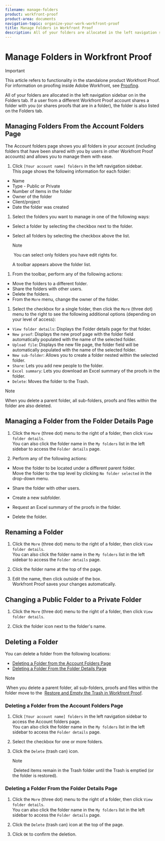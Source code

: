 ```yaml
---
filename: manage-folders
product: workfront-proof
product-area: documents
navigation-topic: organize-your-work-workfront-proof
title: Manage Folders in Workfront Proof
description: All of your folders are allocated in the left navigation sidebar on in the Folders tab. If a user from a different Workfront Proof account shares a folder with you (or shares proofs that are in a folder), the folder is also listed on the Folders tab.
---
```


# Manage Folders in Workfront Proof

>[!IMPORTANT]
>
>This article refers to functionality in the standalone product Workfront Proof. For information on proofing inside Adobe Workfront, see [Proofing](../../../review-and-approve-work/proofing/proofing.md).

All of your folders are allocated in the left navigation sidebar on in the Folders tab. If a user from a different Workfront Proof account shares a folder with you (or shares proofs that are in a folder), the folder is also listed on the Folders tab.&nbsp;

## Managing Folders From the Account Folders Page

The Account folders page shows you all folders in your account (including folders that have been shared with you by users in other Workfront Proof accounts) and allows you to manage them with ease.

1. Click `[Your account name] folders`&nbsp;in the left navigation sidebar.  
   This page shows the following information for each folder:

  * Name
  * Type - Public or Private
  * Number of items in the folder
  * Owner of the folder
  * Client/project
  * Date the folder was created

1. Select the folders you want to manage in one of the following ways:

  * Select a folder by selecting the checkbox next to the folder.
  * Select all folders by selecting the checkbox above the list.

    >[!NOTE]
    >
    >&nbsp;You can select only folders you have edit rights for.

    A toolbar appears above the folder list.

1. From the toolbar, perform any of the following actions:

  * Move the folders to a different folder.
  * Share the folders with other users.
  * Delete the folders.
  * From the `More` menu, change the owner of the folder.

1. Select the checkbox for a single folder, then click the `More` (three dot) menu to the right to see the following additional options (depending on your level of access):

  * `View folder details`: Displays the Folder details page for that folder.
  * `New proof`: Displays the new proof page with the folder field automatically populated with the name of the selected folder.
  * `Upload file`: Displays the new file page, the folder field will be automatically populated with the name of the selected folder.
  * `New sub-folder`: Allows you to create a folder nested within the selected folder.
  * `Share`: Lets you add new people to the folder.
  * `Excel summary`: Lets you download an Excel summary of the proofs in the folder.
  * `Delete`: Moves the folder to the Trash.

>[!NOTE]
>
>When you delete a parent folder, all sub-folders, proofs and files within the folder are also deleted.

## Managing a Folder from the Folder Details Page

1. Click the `More` (three dot) menu to the right of a folder, then click `View folder details`.  
   You can also click the folder name in the `My folders` list in the left sidebar to access the `Folder details` page.

1. Perform any of the following actions:

  * Move the folder to be located under a different parent folder.  
    Move the folder to the top level by clicking `No folder selected` in the drop-down menu.
  
  * Share the folder with other users.&nbsp;
  * Create a new subfolder.&nbsp;
  * Request an Excel summary of the proofs in the folder.&nbsp;
  * Delete the folder.&nbsp;&nbsp;

## Renaming a Folder

1. Click the `More` (three dot) menu to the right of a folder, then click `View folder details`.  
   You can also click the folder name in the `My folders` list in the left sidebar to access the `Folder details` page.

1. Click the folder name at the top of the page.&nbsp;
1. Edit the name, then click outside of the box.   
   Workfront Proof saves your changes automatically.

## Changing a Public Folder to a Private Folder

1. Click the `More` (three dot) menu to the right of a folder, then click `View folder details`.

1. Click the folder icon next to the folder's name.

## Deleting a Folder

You can delete a folder from the following locations:

* [Deleting a Folder from the Account Folders Page](#delete-from-account-folders) 
* [Deleting a Folder From the Folder Details Page](#delete-from-details-page)

>[!NOTE]
>
>&nbsp;When you delete a parent folder, all sub-folders, proofs and files within the folder move to the&nbsp; [Restore and Empty the Trash in Workfront Proof](../../../workfront-proof/wp-work-proofsfiles/manage-your-work/restore-and-empty-trash.md).

### Deleting a Folder from the Account Folders Page

1. Click `[Your account name] folders` in the left navigation sidebar to access the Account folders page.  
   You can also click the folder name in the `My folders` list in the left sidebar to access the `Folder details` page.

1. Select the checkbox for one or more folders.&nbsp;
1. Click the `Delete`&nbsp;(trash can) icon.

   >[!NOTE]
   >
   >&nbsp;Deleted items remain in the Trash folder until the Trash is emptied (or the folder is restored).

### Deleting a Folder From the Folder Details Page

1. Click the `More` (three dot) menu to the right of a folder, then click `View folder details`.  
   You can also click the folder name in the `My folders` list in the left sidebar to access the `Folder details` page.

1. Click the `Delete`&nbsp;(trash can) icon at the top of the page.&nbsp;
1. Click `OK` to confirm the deletion.

